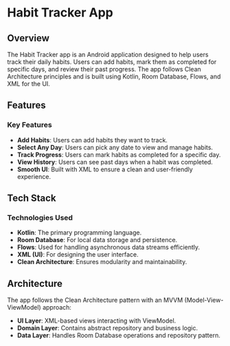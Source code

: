 # Habit Tracker App

## Overview
The Habit Tracker app is an Android application designed to help users track their daily habits. Users can add habits, mark them as completed for specific days, and review their past progress. The app follows Clean Architecture principles and is built using Kotlin, Room Database, Flows, and XML for the UI.

## Features
### Key Features
- **Add Habits**: Users can add habits they want to track.
- **Select Any Day**: Users can pick any date to view and manage habits.
- **Track Progress**: Users can mark habits as completed for a specific day.
- **View History**: Users can see past days when a habit was completed.
- **Smooth UI**: Built with XML to ensure a clean and user-friendly experience.

## Tech Stack
### Technologies Used
- **Kotlin**: The primary programming language.
- **Room Database**: For local data storage and persistence.
- **Flows**: Used for handling asynchronous data streams efficiently.
- **XML (UI)**: For designing the user interface.
- **Clean Architecture**: Ensures modularity and maintainability.

## Architecture
The app follows the Clean Architecture pattern with an MVVM (Model-View-ViewModel) approach:
- **UI Layer**: XML-based views interacting with ViewModel.
- **Domain Layer**: Contains abstract repository and business logic.
- **Data Layer**: Handles Room Database operations and repository pattern.

